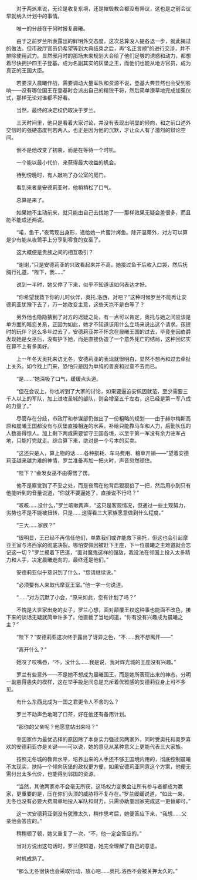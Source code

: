 　　对于两派来说，无论是收复东境，还是摧毁教会都没有异议，这也是之前会议早就纳入计划中的事情。

　　唯一的分歧在于何时报复晨曦。

　　由于之前罗兰所表露出的鲜明外交态度，这次总算没人提各退一步，就此揭过的做法。但市政厅官员仍希望等到大典结束之后，再“名正言顺”的进行交涉，并不排除使用武力。显然邪月时的那场未来规划大会给了他们足够的诱惑和动力，都想着尽快拥护四王子登基，成为名副其实的灰堡之王，而他们也能从地方官员，成为真正的王国大臣。

　　若要深入晨曦作战，需要调动大量军队和资源不说，登基大典显然也会受到影响——没有哪位国王在登基时会派出自己的精锐干将，然后简单潦草地完成加冕仪式，那样无论对谁都不好看。

　　当然，最终的决定权仍取决于罗兰。

　　三天时间里，他只是看着大家讨论，并没有表现出明显的倾向，和之前口述外交信时的强硬态度判若两人。也正是因为他的沉默，才让众人有了激烈的辩论空间。

　　倒不是他改变了初衷，而是在等待一个时机。

　　一个能以最小代价，来获得最大收益的机会。

　　待到傍晚时，有人敲响了办公室的房门。

　　看到来者是安德莉亚时，他稍稍松了口气。

　　总算是来了。

　　如果她不主动前来，就只能由自己去找她了——那样效果无疑会差很多，而且能不能成还两说。

　　“喏，鱼干，”夜莺现出身形，递给她一片蜜汁烤鱼。除开温蒂外，对方可以算是少有能从夜莺手上分享到零食的女巫了。

　　这大概便是贵族之间的相互吸引？

　　“谢谢，”只是安德莉亚的兴致看起来并不高，她接过鱼干后收入口袋，然后抚胸行礼道，“陛下，我……”

　　说到一半时，她又停了下来，似乎不知道该如何表达才好。

　　“你希望我救下你的儿时伙伴，奥托.洛西，对吧？”这种时候罗兰不能再让安德莉亚犹豫下去了，万一她改变主意，这些天岂不是白等了？

　　另外他也隐隐猜到了对方的迟疑之处，有一点可以肯定，奥托与她之间应该是单方面的暗恋关系，正因为如此，她才不知道该用什么立场来说出这个请求。孩提时的玩伴？这么多年过去了，安德莉亚并不怀念在晨曦王国的过去，毕竟奎因伯爵发现她是女巫后，没有护下她，而是直接伪造了一个意外死亡的结局，这种回忆实在算不上有多美好。

　　上一年冬天奥托来访无冬，安德莉亚的表现就很明白，显然不想再和过去牵扯上关系。如今找上门来，恐怕只是因为单纯的善良和过意不去而已。

　　“是……”她深吸了口气，缓缓点头道。

　　“但在会议上，你也听到了大家的讨论，如果要逼迫安佩因就范，至少需要三千人以上的军队，加上进攻圣城的部队，则会增至五千左右，这已经是第一军八成的力量了。”

　　尽管存在分歧，市政厅和参谋部仍做出了一份粗略的规划——由于赫尔梅斯高原和晨曦王国都没有与灰堡直接相连的水系，补给只能靠马车和人力，后勤队伍的人数高得惊人。加上剩下两成需要留守王国各境，以至于第一军没有余力驻军占地，只能打完就走。综合算下来，绝对是一个亏本的买卖。

　　“这还只是人，算上物的话……各种损耗、车马费用、粮草开销——”望着安德莉亚越来越为难的神情，罗兰准备再加一把火时，声音忽然顿住。

　　“陛下？”金发女巫不由得愣了愣。

　　他不是察觉到了不妥之处，而是夜莺在他背后狠狠掐了一把，然后用小到只有他能听到的音量说道，“你就不要逼她了，直接说不行吗？”

　　“咳咳……没什么，”罗兰咳嗽两声，“这只是客观情况，但通过一些主观努力，劣势也不是不能被扭转，只是……这得看三大家族愿意做到什么程度。”

　　“三大……家族？”

　　“很明显，王已经不再信任他们，单靠我们或许能救下奥托，但这也会引起摩亚王室与洛西家的彻底决裂。哪怕安佩因被赶下王座，下一位晨曦之主难道就会忘记这一切？”罗兰摸着下巴道，“面对魔鬼这样的强敌，我没法在邻国上投入太多精力和人手，决定晨曦走向的，最终还是他们。”

　　安德莉亚似乎意识到了什么，“您请继续说。”

　　“必须要有人来取代摩亚王室。”他一字一句说道。

　　“……”对方沉默了小会，“原来如此，您有计划了吗？”

　　不愧是大世家出身的女子，罗兰心想，面对颠覆王权这种事也能面不改色，接下来的谈话无疑就简单许多了。他直截了当地问道，“你有没有兴趣成为晨曦之主？”

　　“陛下？”安德莉亚这次终于露出了讶异之色，“不……我不想离开——”

　　“离开什么？”

　　她咬了咬嘴唇，“不，没什么……我是说，我对辉光城的王座没有兴趣。”

　　罗兰有些意外——不是她不想成为晨曦国王，而是她所表现出来的神态，分明一副患得患失的模样，这在举手投足间总是充斥着优雅感的安德莉亚身上可不多见。

　　有什么东西比成为一国之君更令人不舍的么？

　　罗兰不动声色地喝了口茶，好在他还有备用计划。

　　“那你的父亲呢？他愿意站出来吗？”

　　奎因家作为最优选择的原因除了本身实力强过另两家外，同时受奥托和奥罗喜欢的安德莉亚亦是关键——可以说，她的意见从某种意义上更能代表三大家族。

　　按照无冬城的教育水平，培养出来的人手还不够王国境内用的，彻底控制晨曦不太现实，扶持一个倾向灰堡的政权更方便。如果安德莉亚同意这个方案，他便无需付出太多代价，也能得到邻国的资源。

　　“当然，其他两家亦不会毫无所获，这场权力变换会让所有参与者都成为赢家，更重要的是，压在你们头顶的威胁将不复存在。”罗兰缓缓说道，“如此一来，无冬也没有必要大费周章地投入军队和财力，只需协助奎因家完成这一更替即可。”

　　这一次安德莉亚倒没有犹豫太久，稍作思考后，她便答应下来，“我想……父亲他会答应的。”

　　稍稍顿了顿，她又重复了一次，“不，他一定会答应的。”

　　当对方说出这句话时，罗兰便知道，她完全理解了自己的意思。

　　时机成熟了。

　　“那么无冬很快也会采取行动，放心吧……奥托.洛西不会被关押太久的。”
